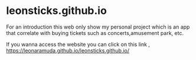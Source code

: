 # leonsticks.github.io
For an introduction this web only show my personal project which is an app that correlate with buying tickets such as concerts,amusement park, etc.

If you wanna access the website you can click on this link , https://leonaramuda.github.io/leonsticks.github.io/
